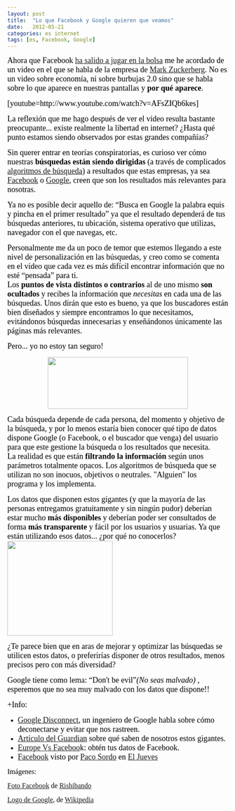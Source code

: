 ```yaml
---
layout: post
title:  "Lo que Facebook y Google quieren que veamos"
date:   2012-05-21
categories: es internet
tags: [es, Facebook, Google]
---
```

<p><span style="color:#000000;"><span style="font-family:'Ubuntu Light';"><span style="font-size:large;">Ahora que Facebook <a href="http://economia.elpais.com/economia/2012/05/18/album/1337334932_274502.html#1337334932_274502_1337352546">ha salido a jugar en la bolsa</a> me he acordado de un video en el que se habla de la empresa de <a href="http://es.wikipedia.org/wiki/Mark_Zuckerberg">Mark Zuckerberg</a>. No es un video sobre economía, ni sobre burbujas 2.0 sino que se habla sobre lo que aparece en nuestras pantallas y <strong>por qué aparece</strong>.</span></span></span></p>
<p><span style="color:#000000;font-family:'Ubuntu Light';font-size:large;">[youtube=http://www.youtube.com/watch?v=AFsZIQb6kes]</span></p>
<p><!--more--></p>
<p><span style="color:#000000;"><span style="font-family:'Ubuntu Light';"><span style="font-size:large;">La reflexión que me hago después de ver el video resulta bastante preocupante... existe realmente la libertad en internet? ¿Hasta qué punto estamos siendo observados por estas grandes compañías? </span></span></span></p>
<p><span style="color:#000000;"><span style="font-family:'Ubuntu Light';"><span style="font-size:large;">Sin querer entrar en teorías conspiratorias, es curioso ver cómo nuestras <strong>búsquedas están siendo dirigidas</strong> (a través de complicados <a href="http://es.wikipedia.org/wiki/Algoritmos_de_búsqueda">algoritmos de búsqueda</a>) a resultados que estas empresas, ya sea <a href="http://es.wikipedia.org/wiki/Facebook">Facebook</a> o <a href="http://es.wikipedia.org/wiki/Google">Google</a>, creen que son los resultados más relevantes para nosotras.</span></span></span></p>
<p><span style="font-size:large;"><span style="color:#000000;"><span style="font-family:'Ubuntu Light';">Ya no es posible decir aquello de: “Busca en Google la palabra equis y pincha en el primer resultado” ya que el resultado dependerá de tus búsquedas anteriores, tu ubicación, sistema operativo que utilizas, navegador con el que navegas, etc. </span></span></span></p>
<p><span style="font-size:large;"><span style="color:#000000;"><span style="font-family:'Ubuntu Light';">Personalmente me da un poco de temor que estemos llegando a este nivel de personalización en las búsquedas, y creo como se comenta en el video que cada vez es más difícil encontrar información que no esté “pensada” para ti.<br>
Los <strong>puntos de vista distintos o contrarios</strong> al de uno mismo<strong> son ocultados</strong> y recibes la información que </span></span><span style="color:#000000;"><span style="font-family:'Ubuntu Light';"><em>necesitas</em></span></span><span style="color:#000000;"><span style="font-family:'Ubuntu Light';"> en cada una de las búsquedas. Unos dirán que esto es bueno, ya que los buscadores están bien diseñados y siempre encontramos lo que necesitamos, evitándonos búsquedas innecesarias y enseñándonos únicamente las páginas más relevantes. </span></span></span></p>
<p><span style="font-size:large;"><span style="color:#000000;"><span style="font-family:'Ubuntu Light';">Pero... yo no estoy tan seguro!</span></span></span></p>
<p style="text-align:center;"><a href="http://upload.wikimedia.org/wikipedia/commons/5/52/Newgooglelogo.png"><img class="aligncenter" src="http://upload.wikimedia.org/wikipedia/commons/5/52/Newgooglelogo.png" alt="" width="320" height="118"></a></p>
<p><span style="font-size:large;"><span style="color:#000000;"><span style="font-family:'Ubuntu Light';">Cada búsqueda depende de cada persona, del momento y objetivo de la búsqueda, y por lo menos estaría bien conocer qué tipo de datos dispone Google (o Facebook, o el buscador que venga) del usuario para que este gestione la búsqueda o los resultados que necesita.<br>
La realidad es que están<strong> filtrando la información&nbsp;</strong>según unos parámetros totalmente opacos. Los algoritmos de búsqueda que se utilizan no son inocuos, objetivos o neutrales. "Alguien" los programa y los implementa.&nbsp;</span></span></span></p>
<p><span style="font-size:large;"><span style="color:#000000;"><span style="font-family:'Ubuntu Light';">Los datos que disponen estos gigantes (y que la mayoría de las personas entregamos gratuitamente y sin ningún pudor) deberían estar mucho <strong>más disponibles</strong> y deberían poder ser consultados de forma <strong>más transparente</strong> y fácil por los usuarios y usuarias. Ya que están utilizando esos datos... ¿por qué no conocerlos?<a href="http://farm5.staticflickr.com/4006/4660452869_ec134f95c6_m.jpg"><img class="alignright" src="http://farm5.staticflickr.com/4006/4660452869_ec134f95c6_m.jpg" alt="" width="240" height="216"></a> </span></span></span></p>
<p><span style="font-size:large;"><span style="color:#000000;"><span style="font-family:'Ubuntu Light';">¿Te parece bien que en aras de mejorar y optimizar las búsquedas se utilicen estos datos, o preferirías disponer de otros resultados, menos precisos pero con más diversidad?</span></span></span></p>
<p><span style="font-size:large;"><span style="color:#000000;"><span style="font-family:'Ubuntu Light';">Google tiene como lema: “Don't be evil”</span></span><span style="color:#000000;"><span style="font-family:'Ubuntu Light';"><em>(No seas malvado)</em></span></span><span style="color:#000000;"><span style="font-family:'Ubuntu Light';"> , esperemos que no sea muy malvado con los datos que dispone!!</span></span></span></p>
<p><span style="font-size:large;"><span style="color:#000000;"><span style="font-family:'Ubuntu Light';">+Info:</span></span></span></p>
<ul>
<li><span style="font-size:large;"><span style="color:#000000;"><span style="font-family:'Ubuntu Light';"><a href="http://www.omicrono.com/2012/03/un-ingeniero-de-google-te-ensena-a-que-google-facebook-linkedin-twitter-y-yahoo-dejen-de-rastrear-lo-que-haces-con-disconnect/">Google Disconnect</a>, un ingeniero de Google habla sobre cómo deconectarse y evitar que nos rastreen.</span></span></span></li>
<li><span style="font-size:large;"><span style="color:#000000;"><span style="font-family:'Ubuntu Light';"><a href="http://www.guardian.co.uk/technology/2012/apr/22/me-and-my-data-internet-giants">Artículo del Guardian</a> sobre qué saben de nosotros estos gigantes.</span></span></span></li>
<li><span style="font-size:large;"><span style="color:#000000;"><span style="font-family:'Ubuntu Light';"><a title="Europe Vs Facebook" href="http://europe-v-facebook.org/ES/Obten_tus_datos_/obten_tus_datos_.html" target="_blank">Europe Vs Faceboo</a>k: obtén tus datos de Facebook.</span></span></span></li>
<li><span style="font-size:large;"><span style="color:#000000;"><span style="font-family:'Ubuntu Light';"><a href="http://www.eljueves.es/2012/01/16/tengo_facebook.html">Facebook</a> visto por <a href="https://twitter.com/#!/damealgo">Paco Sordo</a> en <a href="http://www.eljueves.es/">El Jueves</a></span></span></span></li>
</ul>
<p><span style="font-size:medium;"><span style="color:#000000;"><span style="font-family:'Ubuntu Light';">Imágenes:</span></span></span></p>
<p><span style="font-size:medium;"><span style="color:#000000;"><span style="font-family:'Ubuntu Light';"><a href="http://www.flickr.com/photos/rishibando/4660452869/sizes/z/in/photostream/">Foto Facebook</a> de <a href="http://www.flickr.com/photos/rishibando/">Rishibando</a></span></span></span></p>
<p><span style="font-size:medium;"><span style="color:#000000;"><span style="font-family:'Ubuntu Light';"><a href="http://upload.wikimedia.org/wikipedia/commons/5/52/Newgooglelogo.png">Logo de Google</a>, de <a href="http://es.wikipedia.org/wiki/Wikipedia:Portada">Wikipedia</a></span></span></span></p>